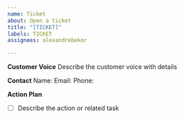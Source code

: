 ```yaml
---
name: Ticket
about: Open a ticket
title: "[TICKET]"
labels: TICKET
assignees: alexandrebekor

---
```


**Customer Voice**
Describe the customer voice with details

**Contact**
Name:
Email:
Phone:

**Action Plan**
- [ ] Describe the action or related task